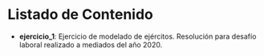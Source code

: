# Listado de Contenido
 - **ejercicio_1**: Ejercicio de modelado de ejércitos. Resolución para desafío laboral realizado a mediados del año 2020.